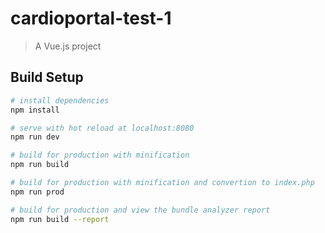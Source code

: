 # cardioportal-test-1

> A Vue.js project

## Build Setup

``` bash
# install dependencies
npm install

# serve with hot reload at localhost:8080
npm run dev

# build for production with minification
npm run build

# build for production with minification and convertion to index.php
npm run prod

# build for production and view the bundle analyzer report
npm run build --report
```
